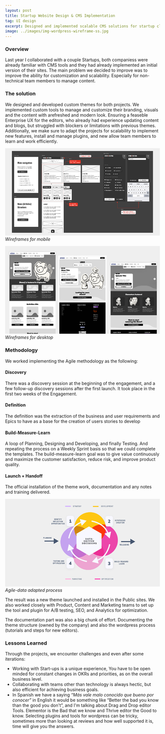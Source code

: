 ```yaml
---
layout: post
title: Startup Website Design & CMS Implementation 
tag: UI design
excerpt: Designed and implemented scalable CMS solutions for startup clients, enabling non-technical teams to manage and grow their web presence independently.
image: ../images/img-wordpress-wireframe-ss.jpg
---
```


### Overview

Last year I collaborated with a couple Startups, both companiess were already familiar with CMS tools and they had already implemented an initial version of their sites. 
The main problem we decided to improve was to improve the ability for customization and scalability. Especially for non-technical team members to manage content. 

### The solution

We designed and developed custom themes for both projects. We implemented custom tools to manage and customize their branding, visuals and the content with arefreshed and modern look. Ensuring a feaseble Enterprise UX for the editors, who already had experience updating content and blogs, but struggled with blockers or limitations with previous themes. Additionally, we make sure to adapt the projects for scalability to implement new features, install and manage plugins, and new allow team members to learn and work efficiently. 

![SS Wireframes](../images/img-wordpress-wireframe-ss.jpg)
*Wireframes for mobile*

![Minno Wireframes](../images/img-wordpress-wireframe-minno.jpg)
*Wireframes for desktop*


### Methodology

We worked implementing the Agile methodology as the following: 

#### Discovery
There was a discovery session at the beginning of the engagement, and a few follow-up discovery sessions after the first launch. It took place in the first two weeks of the Engagement. 

#### Definition 
The definition was the extraction of the business and user requirements and Epics to have as a base for the creation of users stories to develop

#### Build-Measure-Learn
A loop of Planning, Designing and Developing, and finally Testing. And repeating the process on a Weekly Sprint basis so that we could complete the templates. The build-measure-learn goal was to give value continuously and maximize the customer satisfaction, reduce risk, and improve product quality.

#### Launch + Handoff
The official installation of the theme work, documentation and any notes and training delivered.

![](../images/img-process-morphe.jpg)
*Agile-data adapted process*

The result was a new theme launched and installed in the Public sites. We also worked closely with Product, Content and Marketing teams to set up the tool and plugin for A/B testing, SEO, and Analytics for optimization. 

The documentation part was also a big chunk of effort. Documenting the theme structure (owned by the company) and also the wordpress process (tutorials and steps for new editors). 

### Lessons Learned

Through the projects, we encounter challenges and even after some iterations: 

- Working with Start-ups is a unique experience, You have to be open minded for constant changes in OKRs and priorities, as on the overall business level. 
- Collaborating with teams other than technology is always hectic, but also efficient for achieving business goals.
- In Spanish we have a saying *“Más vale malo conocido que bueno por conocer”* in English it would be something like “Better the bad you know than the good you don't”, and I'm talking about Drag and Drop editor Tools. Elementor is the Bad that we know and Thrive editor the Good to know. Selecting plugins and tools for wordpress can be tricky, sometimes more than looking at reviews and how well supported it is, time will give you the answers.
